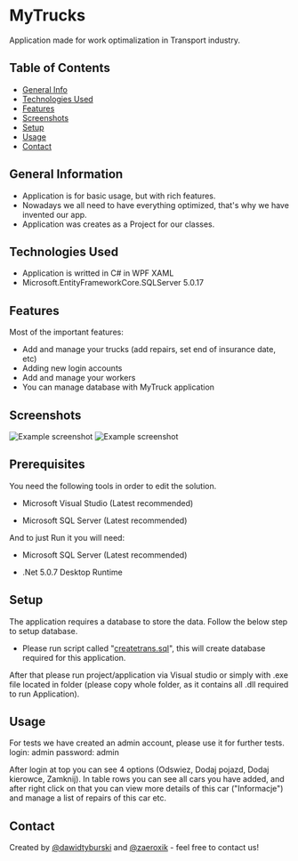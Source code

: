 ﻿
# MyTrucks
Application made for work optimalization in Transport industry. 

## Table of Contents
* [General Info](#general-information)
* [Technologies Used](#technologies-used)
* [Features](#features)
* [Screenshots](#screenshots)
* [Setup](#setup)
* [Usage](#usage)
* [Contact](#contact)



## General Information
- Application is for basic usage, but with rich features.
- Nowadays we all need to have everything optimized, that's why we have invented our app.
- Application was creates as a Project for our classes.
<!-- You don't have to answer all the questions - just the ones relevant to your project. -->


## Technologies Used
- Application is writted in C# in WPF XAML
- Microsoft.EntityFrameworkCore.SQLServer 5.0.17



## Features
Most of the important features:
- Add and manage your trucks (add repairs, set end of insurance date, etc) 
- Adding new login accounts 
- Add and manage your workers
- You can manage database with MyTruck application


## Screenshots
![Example screenshot](./img/1.png)
![Example screenshot](./img/2.png)
<!-- If you have screenshots you'd like to share, include them here. -->


## Prerequisites

You need the following tools in order to edit the solution.

-   Microsoft Visual Studio (Latest recommended)
    
-   Microsoft SQL Server (Latest recommended)

And to just Run it you will need:
-   Microsoft SQL Server  (Latest recommended)

- .Net 5.0.7 Desktop Runtime


## Setup

The application requires a database to store the data. Follow the below step to setup database.

-  Please run script called "[createtrans.sql](https://github.com/dawidtyburski/lab_projekt/blob/master/lab_projekt/createtrans.sql "createtrans.sql")", this will create database required for this application.

After that please run project/application via Visual studio or simply with .exe file located in folder (please copy whole folder, as it contains all .dll required to run Application).
    

## Usage
For tests we have created an admin account, please use it for further tests.
login: admin
password: admin

After login at top you can see 4 options (Odswiez, Dodaj pojazd, Dodaj kierowce, Zamknij).
In table rows you can see all cars you have added, and after right click on that you can view more details of this car ("Informacje") and manage a list of repairs of this car etc.


## Contact
Created by [@dawidtyburski](https://github.com/dawidtyburski) and [@zaeroxik](https://github.com/zaeroxik) - feel free to contact us!


<!-- Optional -->
<!-- ## License -->
<!-- This project is open source and available under the [... License](). -->

<!-- You don't have to include all sections - just the one's relevant to your project -->
